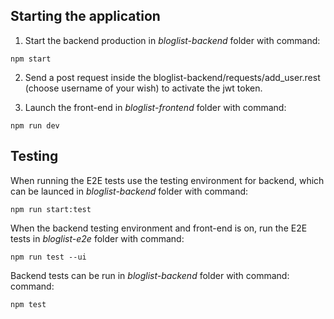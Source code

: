 ## Starting the application

1. Start the backend production in *bloglist-backend* folder with command:
```
npm start
```

2. Send a post request inside the bloglist-backend/requests/add_user.rest (choose username of your wish) to activate the jwt token.

3. Launch the front-end in *bloglist-frontend* folder with command:
```
npm run dev
```

## Testing
When running the E2E tests use the testing environment for backend, which can be launced in *bloglist-backend* folder with command:
```
npm run start:test
```
When the backend testing environment and front-end is on, run the E2E tests in *bloglist-e2e* folder with command:
```
npm run test --ui
```

Backend tests can be run in *bloglist-backend* folder with command: command:
```
npm test
```





